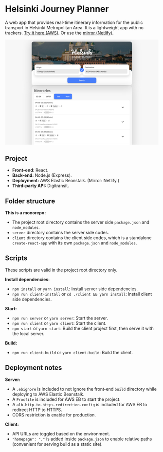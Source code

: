 # Helsinki Journey Planner

A web app that provides real-time itinerary information for the public transport in Helsinki Metropolitan Area. It is a lightweight app with no trackers. [Try it here (AWS)](https://helsinki-journey-planner.com). Or use the [mirror (Netlify)](https://helsinki-journey-planner.netlify.app/).

![Home Page](https://github.com/zw627/helsinki-journey-planner/blob/master/README.jpg)

## Project

- **Front-end:** React.
- **Back-end:** Node.js (Express).
- **Deployment:** AWS Elastic Beanstalk. (Mirror: Netlify.)
- **Third-party API:** Digitransit.

## Folder structure

**This is a monorepo:**

- The project root directory contains the server side `package.json` and `node_modules`.
- `server` directory contains the server side codes.
- `client` directory contains the client side codes, which is a standalone `create-react-app` with its own `package.json` and `node_modules`.

## Scripts

These scripts are valid in the project root directory only.

**Install dependencies:**

- `npm install` or `yarn install`: Install server side dependencies.
- `npm run client-install` or `cd ./client && yarn install`: Install client side dependencies.

**Start:**

- `npm run server` or `yarn server`: Start the server.
- `npm run client` or `yarn client`: Start the client.
- `npm start` or `yarn start`: Build the client project first, then serve it with the local server.

**Build:**

- `npm run client-build` or `yarn client-build`: Build the client.

## Deployment notes

**Server:**

- A `.ebignore` is included to not ignore the front-end `build` directory while deploying to AWS Elastic Beanstalk.
- A `Procfile` is included for AWS EB to start the project.
- A `alb-http-to-https-redirection.config` is included for AWS EB to redirect HTTP to HTTPS.
- CORS restriction is enable for production.

**Client:**

- API URLs are toggled based on the environment.
- `"homepage": "."` is added inside `package.json` to enable relative paths (convenient for serving build as a static site).
